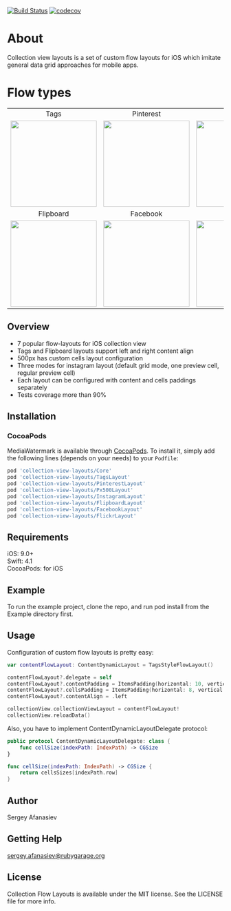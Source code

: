 [![Build Status](https://travis-ci.org/rubygarage/collection-view-layouts.svg?branch=master)](https://travis-ci.org/rubygarage/shopapp-shopify-ios)
[![codecov](https://codecov.io/gh/rubygarage/collection-view-layouts/branch/master/graph/badge.svg)](https://codecov.io/gh/rubygarage/collection-view-layouts)

# About

Collection view layouts is a set of custom flow layouts for iOS which imitate general data grid approaches for mobile apps.

# Flow types

<table>
  <tbody>
    <tr>
    	<td align="center">Tags</td>
    	<td align="center">Pinterest</td>
    	<td align="center">500px</td>
    	<td align="center">Instagram</td>
    </tr>
    <tr>
      <td><img src="https://image.ibb.co/dTsGZ7/01_tags.png" width="200"></td>
      <td><img src="https://image.ibb.co/ne0vu7/02_pinterest.png" width="200"></td>
      <td><img src="https://image.ibb.co/iAuc7S/03_px500.png" width="200"></td>
      <td><img src="https://image.ibb.co/dBNau7/04_instagram.png" width="200"></td>
    </tr>
    <tr>
    	<td align="center">Flipboard</td>
    	<td align="center">Facebook</td>
    	<td align="center">Flickr</td>
    </tr>
    <tr>
      <td><img src="https://image.ibb.co/fP4Ygn/05_flipboard.png" width="200"></td>
      <td><img src="https://image.ibb.co/ijVTE7/06_facebook.png" width="200"></td>
      <td><img src="https://image.ibb.co/mqTtgn/07_flickr.png" width="200"></td>
    </tr>
  </tbody>
</table>

## Overview
* 7 popular flow-layouts for iOS collection view
* Tags and Flipboard layouts support left and right content align
* 500px has custom cells layout configuration
* Three modes for instagram layout (default grid mode, one preview cell, regular preview cell)
* Each layout can be configured with content and cells paddings separately
* Tests coverage more than 90%

## Installation

### CocoaPods
MediaWatermark is available through [CocoaPods](http://cocoapods.org). To install it, simply add the following lines (depends on your needs) to your `Podfile`:

```ruby
pod 'collection-view-layouts/Core'
pod 'collection-view-layouts/TagsLayout'
pod 'collection-view-layouts/PinterestLayout'
pod 'collection-view-layouts/Px500Layout'
pod 'collection-view-layouts/InstagramLayout'
pod 'collection-view-layouts/FlipboardLayout'
pod 'collection-view-layouts/FacebookLayout'
pod 'collection-view-layouts/FlickrLayout'
```

## Requirements

iOS: 9.0+  
Swift: 4.1  
CocoaPods: for iOS  

## Example
To run the example project, clone the repo, and run pod install from the Example directory first.

## Usage

Configuration of custom flow layouts is pretty easy:

```swift
var contentFlowLayout: ContentDynamicLayout = TagsStyleFlowLayout()

contentFlowLayout?.delegate = self
contentFlowLayout?.contentPadding = ItemsPadding(horizontal: 10, vertical: 10)
contentFlowLayout?.cellsPadding = ItemsPadding(horizontal: 8, vertical: 8)
contentFlowLayout?.contentAlign = .left

collectionView.collectionViewLayout = contentFlowLayout!
collectionView.reloadData()
```

Also, you have to implement ContentDynamicLayoutDelegate protocol:

```swift
public protocol ContentDynamicLayoutDelegate: class {
    func cellSize(indexPath: IndexPath) -> CGSize
}

func cellSize(indexPath: IndexPath) -> CGSize {
    return cellsSizes[indexPath.row]
}
```


## Author

Sergey Afanasiev

## Getting Help

sergey.afanasiev@rubygarage.org

## License

Collection Flow Layouts is available under the MIT license. See the LICENSE file for more info.